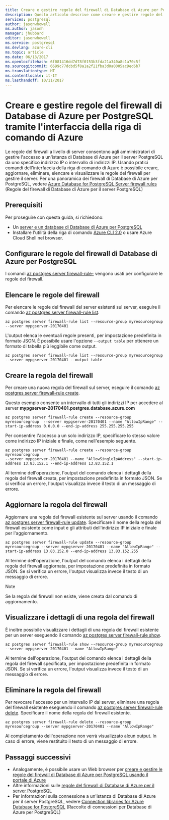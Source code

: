 ```yaml
---
title: Creare e gestire regole del firewall di Database di Azure per PostgreSQL tramite l'interfaccia della riga di comando di Azure | Microsoft Docs
description: Questo articolo descrive come creare e gestire regole del firewall di Database di Azure per PostgreSQL tramite l'interfaccia della riga di comando di Azure.
services: postgresql
author: jasonwhowell
ms.author: jasonh
manager: jhubbard
editor: jasonwhowell
ms.service: postgresql
ms.devlang: azure-cli
ms.topic: article
ms.date: 06/13/2017
ms.openlocfilehash: 6f081416dd7d78f0153b3fda21a340a8c1a70c5f
ms.sourcegitcommit: 6699c77dcbd5f8a1a2f21fba3d0a0005ac9ed6b7
ms.translationtype: HT
ms.contentlocale: it-IT
ms.lasthandoff: 10/11/2017
---
```

# <a name="create-and-manage-azure-database-for-postgresql-firewall-rules-using-azure-cli"></a>Creare e gestire regole del firewall di Database di Azure per PostgreSQL tramite l'interfaccia della riga di comando di Azure
Le regole del firewall a livello di server consentono agli amministratori di gestire l'accesso a un'istanza di Database di Azure per il server PostgreSQL da uno specifico indirizzo IP o intervallo di indirizzi IP. Usando pratici comandi dell'interfaccia della riga di comando di Azure è possibile creare, aggiornare, eliminare, elencare e visualizzare le regole del firewall per gestire il server. Per una panoramica dei firewall di Database di Azure per PostgreSQL, vedere [Azure Database for PostgreSQL Server firewall rules](concepts-firewall-rules.md) (Regole del firewall di Database di Azure per il server PostgreSQL)

## <a name="prerequisites"></a>Prerequisiti
Per proseguire con questa guida, si richiedono:
- Un [server e un database di Database di Azure per PostgreSQL](quickstart-create-server-database-azure-cli.md)
- Installare l'utilità della riga di comando [Azure CLI 2.0](/cli/azure/install-azure-cli) o usare Azure Cloud Shell nel browser.

## <a name="configure-firewall-rules-for-azure-database-for-postgresql"></a>Configurare le regole del firewall di Database di Azure per PostgreSQL
I comandi [az postgres server firewall-rule-](/cli/azure/postgres/server/firewall-rule) vengono usati per configurare le regole del firewall.

## <a name="list-firewall-rules"></a>Elencare le regole del firewall 
Per elencare le regole del firewall del server esistenti sul server, eseguire il comando [az postgres server firewall-rule list](/cli/azure/postgres/server/firewall-rule#list).
```azurecli-interactive
az postgres server firewall-rule list --resource-group myresourcegroup --server mypgserver-20170401
```
L'output elenca le eventuali regole presenti, per impostazione predefinita in formato JSON. È possibile usare l'opzione `--output table` per ottenere un formato di tabella più leggibile come output.
```azurecli-interactive
az postgres server firewall-rule list --resource-group myresourcegroup --server mypgserver-20170401 --output table
```
## <a name="create-firewall-rule"></a>Creare la regola del firewall
Per creare una nuova regola del firewall sul server, eseguire il comando [az postgres server firewall-rule create](/cli/azure/postgres/server/firewall-rule#create). 

Questo esempio consente un intervallo di tutti gli indirizzi IP per accedere al server **mypgserver-20170401.postgres.database.azure.com**
```azurecli-interactive
az postgres server firewall-rule create --resource-group myresourcegroup  --server mypgserver-20170401 --name "AllowIpRange" --start-ip-address 0.0.0.0 --end-ip-address 255.255.255.255
```
Per consentire l'accesso a un solo indirizzo IP, specificare lo stesso valore come indirizzo IP iniziale e finale, come nell'esempio seguente.
```azurecli-interactive
az postgres server firewall-rule create --resource-group myresourcegroup  
--server mypgserver-20170401 --name "AllowSingleIpAddress" --start-ip-address 13.83.152.1 --end-ip-address 13.83.152.1
```
Al termine dell'operazione, l'output del comando elenca i dettagli della regola del firewall creata, per impostazione predefinita in formato JSON. Se si verifica un errore, l'output visualizza invece il testo di un messaggio di errore.

## <a name="update-firewall-rule"></a>Aggiornare la regola del firewall 
Aggiornare una regola del firewall esistente sul server usando il comando [az postgres server firewall-rule update](/cli/azure/postgres/server/firewall-rule#update). Specificare il nome della regola del firewall esistente come input e gli attributi dell'indirizzo IP iniziale e finale per l'aggiornamento.
```azurecli-interactive
az postgres server firewall-rule update --resource-group myresourcegroup --server mypgserver-20170401 --name "AllowIpRange" --start-ip-address 13.83.152.0 --end-ip-address 13.83.152.255
```
Al termine dell'operazione, l'output del comando elenca i dettagli della regola del firewall aggiornata, per impostazione predefinita in formato JSON. Se si verifica un errore, l'output visualizza invece il testo di un messaggio di errore.
> [!NOTE]
> Se la regola del firewall non esiste, viene creata dal comando di aggiornamento.

## <a name="show-firewall-rule-details"></a>Visualizzare i dettagli di una regola del firewall
È inoltre possibile visualizzare i dettagli di una regola del firewall esistente per un server eseguendo il comando [az postgres server firewall-rule show](/cli/azure/postgres/server/firewall-rule#show).
```azurecli-interactive
az postgres server firewall-rule show --resource-group myresourcegroup --server mypgserver-20170401 --name "AllowIpRange"
```
Al termine dell'operazione, l'output del comando elenca i dettagli della regola del firewall specificata, per impostazione predefinita in formato JSON. Se si verifica un errore, l'output visualizza invece il testo di un messaggio di errore.

## <a name="delete-firewall-rule"></a>Eliminare la regola del firewall
Per revocare l'accesso per un intervallo IP dal server, eliminare una regola del firewall esistente eseguendo il comando [az postgres server firewall-rule delete](/cli/azure/postgres/server/firewall-rule#delete). Specificare il nome della regola del firewall esistente.
```azurecli-interactive
az postgres server firewall-rule delete --resource-group myresourcegroup --server mypgserver-20170401 --name "AllowIpRange"
```
Al completamento dell'operazione non verrà visualizzato alcun output. In caso di errore, viene restituito il testo di un messaggio di errore.

## <a name="next-steps"></a>Passaggi successivi
- Analogamente, è possibile usare un Web browser per [creare e gestire le regole del firewall di Database di Azure per PostgreSQL usando il portale di Azure](howto-manage-firewall-using-portal.md)
- Altre informazioni sulle [regole del firewall di Database di Azure per il server PostgreSQL](concepts-firewall-rules.md)
- Per informazioni sulla connessione a un'istanza di Database di Azure per il server PostgreSQL, vedere [Connection libraries for Azure Database for PostgreSQL](concepts-connection-libraries.md) (Raccolte di connessioni per Database di Azure per PostgreSQL)
